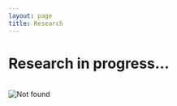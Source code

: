 ```yaml
---
layout: page
title: Research
---
```


<div class="text-center">
  <h1>Research in progress...</h1>
  <br/>

  <img src="{{ 'assets/img/ezgif-2-46297af648.gif' | relative_url }}" alt="Not found" />
</div>

